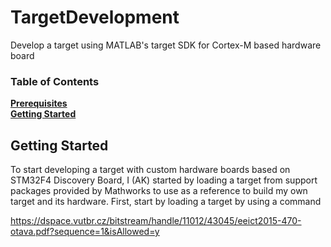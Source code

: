# TargetDevelopment
Develop a target using MATLAB's target SDK for Cortex-M based hardware board

### Table of Contents
**[Prerequisites](#prerequisites)**<br>
**[Getting Started](#gettingstarted)**<br>

## Getting Started
To start developing a target with custom hardware boards based on STM32F4 Discovery Board,
I (AK) started by loading a target from support packages provided by Mathworks to use as a
reference to build my own target and its hardware.
First, start by loading a target by using a command








https://dspace.vutbr.cz/bitstream/handle/11012/43045/eeict2015-470-otava.pdf?sequence=1&isAllowed=y
